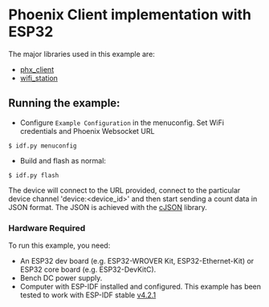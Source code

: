 # Phoenix Client implementation with ESP32

The major libraries used in this example are:
- [phx_client](../../lib/phx_client)
- [wifi_station](../../lib/wifi_station) 

## Running the example:

- Configure `Example Configuration` in the menuconfig. Set WiFi credentials and Phoenix Websocket URL
````
$ idf.py menuconfig
````
- Build and flash as normal:
````
$ idf.py flash
````
The device will connect to the URL provided, connect to the particular device channel 'device:<device_id>' and then start sending a count data in JSON format. The JSON is achieved with the [cJSON](https://github.com/DaveGamble/cJSON) library.

### Hardware Required

To run this example, you need:
- An ESP32 dev board (e.g. ESP32-WROVER Kit, ESP32-Ethernet-Kit) or ESP32 core board (e.g. ESP32-DevKitC).
- Bench DC power supply.
- Computer with ESP-IDF installed and configured. This example has been tested to work with ESP-IDF stable [v4.2.1](https://github.com/espressif/esp-idf/releases/tag/v4.2.1)


